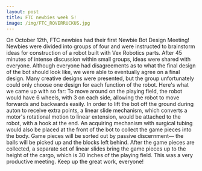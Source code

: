 ```yaml
---
layout: post
title: FTC newbies week 5!
image: /img/FTC_ROVERRUCKUS.jpg
---
```


On October 12th, FTC newbies had their first Newbie Bot Design Meeting! 
Newbies were divided into groups of four and were instructed to brainstorm ideas for construction of a robot built with Vex Robotics parts. 
After 45 minutes of intense discussion within small groups, ideas were shared with everyone. Although everyone had disagreements as to what the final design of the bot should look like, we were able to eventually agree on a final design. Many creative designs were presented, but the group unfortunately could only choose one design for each function of the robot. 
Here's what we came up with so far: To move around on the playing field, the robot would have 6 wheels, with 3 on each side, allowing the robot to move forwards and backwards easily. In order to lift the bot off the ground during auton to receive extra points, a linear slide mechanism, which converts a motor's rotational motion to linear extension, would be attached to the robot, with a hook at the end. An acquiring mechanism with surgical tubing would also be placed at the front of the bot to collect the game pieces into the body. 
Game pieces will be sorted out by passive discernment— the balls will be picked up and the blocks left behind. After the game pieces are collected, a separate set of linear slides bring the game pieces up to the height of the cargo, which is 30 inches of the playing field. This was a very productive meeting. 
Keep up the great work, everyone!